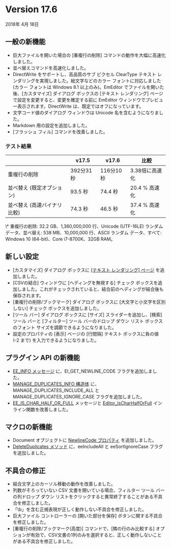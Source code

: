# Version 17.6

2018年 4月 18日

## 一般の新機能

- 巨大ファイルを開いた場合の \[重複行の削除\] コマンドの動作を大幅に高速化しました。
- 並べ替えコマンドを高速化しました。
- DirectWrite をサポートし、高品質のサブ ピクセル ClearType テキスト レンダリングを実現しました。絵文字などのカラー フォントに対応しました (カラー フォントは Windows 8.1 以上のみ)。EmEditor でファイルを開いた後、\[カスタマイズ\] ダイアログ ボックスの \[テキスト レンダリング\] ページで設定を変更すると、変更を確定する前に EmEditor ウィンドウでプレビュー表示されます。DirectWrite は、既定ではオフになっています。
- 文字コード値のダイアログ ウィンドウは Unicode 名を含むようになりました。
- Markdown 用の設定を追加しました。
- \[フラッシュ フィル\] コマンドを改善しました。

### テスト結果

|  | v17.5 | v17.6 | 比較 |
| --- | --- | --- | --- |
| 重複行の削除 | 392分31秒 | 116分10秒 | 3.38倍に高速化 |
| 並べ替え (既定オプション) | 93.5 秒 | 74.4 秒 | 20.4 % 高速化 |
| 並べ替え (高速バイナリ比較) | 74.3 秒 | 46.5 秒 | 37.4 % 高速化 |

\\* 重複行の削除: 32.2 GB、1,360,000,000 行、Unicode (UTF-16LE) ランダム データ、並べ替え: 538 MB、10,000,000 行、ASCII ランダム データ、すべて: Windows 10 (64-bit)、Core i7-8700K、32GB RAM。

## 新しい設定

- \[カスタマイズ\] ダイアログ ボックスに [\[テキスト レンダリング\] ページ](../dlg/customize/text_rendering/index) を追加しました。
- \[CSVの結合\] ウィンドウに \[ヘディングを無視する\] チェック ボックスを追加しました。これがチェックされていると、結合前のヘディングが結合後も保存されます。
- \[重複行の削除/ブックマーク\] ダイアログ ボックスに \[大文字と小文字を区別しない\] チェック ボックスを追加しました。
- \[ツール バー\] ダイアログ ボックスに \[サイズ\] スライダーを追加し、\[検索\] ツール バーと \[フィルター\] ツール バーのドロップ ダウン リスト ボックスのフォント サイズを調節できるようになりました。
- 設定のプロパティの \[表示\] ページの \[行間隔\] テキスト ボックスに負の値 (-2 まで) を入力できるようになりました。

## プラグイン API の新機能

- [EE\_INFO メッセージ](../plugin/message/ee_info) に、EI\_GET\_NEWLINE\_CODE フラグを追加しました。
- [MANAGE\_DUPLICATES\_INFO 構造体](../plugin/structure/manage_duplicates_info) に、MANAGE\_DUPLICATES\_INCLUDE\_ALL とMANAGE\_DUPLICATES\_IGNORE\_CASE フラグを追加しました。
- [EE\_IS\_CHAR\_HALF\_OR\_FULL](../plugin/message/ee_is_char_half_or_full) メッセージと [Editor\_IsCharHalfOrFull](../plugin/macro/editor_ischarhalforfull) インライン関数を改善しました。

## マクロの新機能

- Document オブジェクトに [NewlineCode プロパティ](../macro/document/newline_code) を追加しました。
- [DeleteDuplicates メソッド](../macro/document/delete_duplicates) に、eeIncludeAll と eeSortIgnoreCase フラグを追加しました。

## 不具合の修正

- 結合文字上のカーソル移動の動作を改善しました。
- 列数がそろっていない CSV 文書を開いている場合、フィルター ツール バーの列ドロップ ダウン リストをクリックすると異常終了することがある不具合を修正しました。
- 「\\b」を含む正規表現が正しく動作しない不具合を修正しました。
- 巨大ファイル コントローラーの \[開いた部分を保存\] ボタンに関する不具合を修正しました。
- \[重複行の削除/ブックマーク(高度)\] コマンドで、\[隣の行のみ比較する\] オプションが有効で、CSV文書の1列のみを選択すると、正しく動作しないことがある不具合を修正しました。
